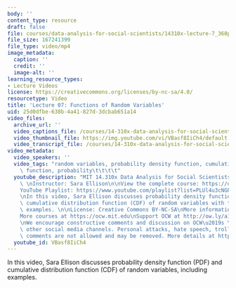 ```yaml
---
body: ''
content_type: resource
draft: false
file: courses/data-analysis-for-social-scientists/14310x-lecture-7_360p_16_9.mp4
file_size: 167241399
file_type: video/mp4
image_metadata:
  caption: ''
  credit: ''
  image-alt: ''
learning_resource_types:
- Lecture Videos
license: https://creativecommons.org/licenses/by-nc-sa/4.0/
resourcetype: Video
title: 'Lecture 07: Functions of Random Variables'
uid: 25d0dfbe-638b-4a41-827d-3dcbab651a14
video_files:
  archive_url: ''
  video_captions_file: /courses/14-310x-data-analysis-for-social-scientists-spring-2023/13c3sUohnYxGim4BilCZnPIQPiN8cHu-V_transcript.webvtt
  video_thumbnail_file: https://img.youtube.com/vi/VBasf8IiCh4/default.jpg
  video_transcript_file: /courses/14-310x-data-analysis-for-social-scientists-spring-2023/13c3sUohnYxGim4BilCZnPIQPiN8cHu-V_transcript.pdf
video_metadata:
  video_speakers: ''
  video_tags: "random variables, probability density function, cumulative distribution\
    \ function, probability\t\t\t\t"
  youtube_description: "MIT 14.310x Data Analysis for Social Scientists, Spring 2023\
    \ \nInstructor: Sara Ellison\n\nView the complete course: https://ocw.mit.edu/courses/14-310x-data-analysis-for-social-scientists-spring-2023\n\
    YouTube Playlist: https://www.youtube.com/playlist?list=PLUl4u3cNGP61ATaGTFcSp7bhogloD2wHP\n\
    \nIn this video, Sara Ellison discusses probability density function (PDF) and\
    \ cumulative distribution function (CDF) of random variables with the class, including\
    \ examples. \n\nLicense: Creative Commons BY-NC-SA\nMore information at https://ocw.mit.edu/terms\n\
    More courses at https://ocw.mit.edu\nSupport OCW at http://ow.ly/a1If50zVRlQ\n\
    \nWe encourage constructive comments and discussion on OCW\u2019s YouTube and\
    \ other social media channels. Personal attacks, hate speech, trolling, and inappropriate\
    \ comments are not allowed and may be removed. More details at https://ocw.mit.edu/comments.\n"
  youtube_id: VBasf8IiCh4
---
```

In this video, Sara Ellison discusses probability density function (PDF) and cumulative distribution function (CDF) of random variables, including examples.